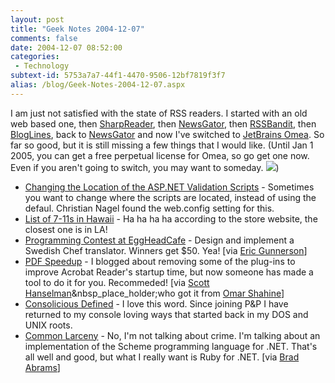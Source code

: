 ```yaml
---
layout: post
title: "Geek Notes 2004-12-07"
comments: false
date: 2004-12-07 08:52:00
categories:
 - Technology
subtext-id: 5753a7a7-44f1-4470-9506-12bf7819f3f7
alias: /blog/Geek-Notes-2004-12-07.aspx
---
```



I am just not satisfied with the state of RSS readers. I started with an old web based one, then [SharpReader](http://www.sharpreader.net/), then [NewsGator](http://www.newsgator.com/), then [RSSBandit](http://www.rssbandit.org/), then [BlogLines](http://www.bloglines.com/), back to [NewsGator](http://www.newsgator.com/) and now I've switched to [JetBrains Omea](http://www.jetbrains.com/omea_reader/). So far so good, but it is still missing a few things that I would like. (Until Jan 1 2005, you can get a free perpetual license for Omea, so go get one now. Even if you aren't going to switch, you may want to someday. ![](file:///C:/Program%20Files/BlogJet/Data/Smiles/smile1.gif))

  * [Changing the Location of the ASP.NET Validation Scripts](http://weblogs.asp.net/cnagel/archive/2004/11/30/272225.aspx) - Sometimes you want to change where the scripts are located, instead of using the defaul. Christian Nagel found the web.config setting for this.
  * [List of 7-11s in Hawaii](http://broken.typepad.com/b/2004/12/711_list_of_haw.html) - Ha ha ha ha according to the store website, the closest one is in LA!
  * [Programming Contest at EggHeadCafe](http://www.eggheadcafe.com/articles/contest.asp) - Design and implement a Swedish Chef translator. Winners get $50. Yea! [via [Eric Gunnerson](http://blogs.msdn.com/ericgu/archive/2004/12/01/273087.aspx)]
  * [PDF Speedup](http://www.acropdf.com/products.html) - I blogged about removing some of the plug-ins to improve Acrobat Reader's startup time, but now someone has made a tool to do it for you. Recommeded! [via [Scott Hanselman](http://www.hanselman.com/blog/PermaLink.aspx?guid=5077d050-ead4-491b-9df1-be02a030e03a)&nbsp_place_holder;who got it from [Omar Shahine](http://www.shahine.com/omar/PermaLink,guid,0b32ead3-5f9b-4b7a-99de-44055b8b6e5a.aspx)]
  * [Consolicious Defined](http://weblogs.ilg.com/brumfieldb/archive/2004/12/02/554.aspx) - I love this word. Since joining P&P I have returned to my console loving ways that started back in my DOS and UNIX roots.
  * [Common Larceny](http://www.ccs.neu.edu/home/jrm/download.html) - No, I'm not talking about crime. I'm talking about an implementation of the Scheme programming language for .NET. That's all well and good, but what I really want is Ruby for .NET. [via [Brad Abrams](http://blogs.msdn.com/brada/archive/2004/12/02/274150.aspx)]
